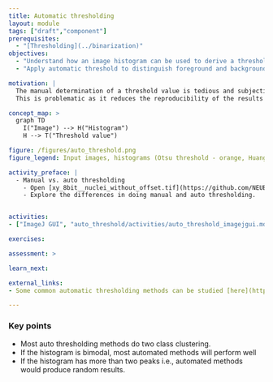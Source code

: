 ```yaml
---
title: Automatic thresholding
layout: module
tags: ["draft","component"]
prerequisites:
  - "[Thresholding](../binarization)"
objectives:
  - "Understand how an image histogram can be used to derive a threshold"
  - "Apply automatic threshold to distinguish foreground and background pixels"

motivation: |
  The manual determination of a threshold value is tedious and subjective.
  This is problematic as it reduces the reproducibility of the results and may preclude determining threshold values for many different images. It is therefore important to know about reproducible mathematical approaches to automatically determine threshold values for image segmentation.

concept_map: >
  graph TD
    I("Image") --> H("Histogram")
    H --> T("Threshold value")

figure: /figures/auto_threshold.png
figure_legend: Input images, histograms (Otsu threshold - orange, Huang threshold - blue), binary images (Otsu), binary images (Huang).

activity_preface: |
  - Manual vs. auto thresholding
    - Open [xy_8bit__nuclei_without_offset.tif](https://github.com/NEUBIAS/training-resources/raw/master/image_data/xy_8bit__nuclei_without_offset.tif) and [xy_8bit__nuclei_with_offset.tif](https://github.com/NEUBIAS/training-resources/raw/master/image_data/xy_8bit__nuclei_with_offset.tif)
    - Explore the differences in doing manual and auto thresholding.


activities:
- ["ImageJ GUI", "auto_threshold/activities/auto_threshold_imagejgui.md", "markdown"]

exercises:

assessment: >

learn_next:

external_links:
- Some common automatic thresholding methods can be studied [here](https://imagej.net/plugins/auto-threshold)

---
```


### Key points
- Most auto thresholding methods do two class clustering.
- If the histogram is bimodal, most automated methods will perform well
- If the histogram has more than two peaks i.e., automated methods would produce random results.
